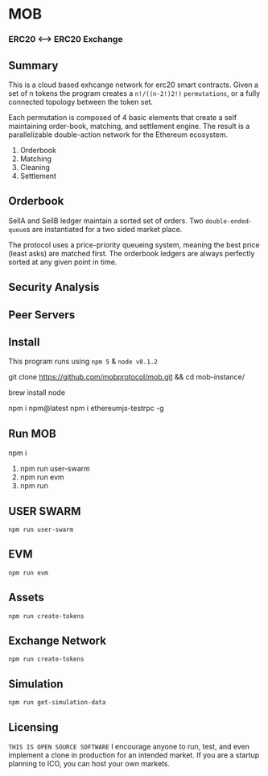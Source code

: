 # MOB

### ERC20 <--> ERC20 Exchange

## Summary
This is a cloud based exhcange network for erc20 smart contracts. Given a set of n tokens the program creates a `n!/((n-2!)2!)` `permutations`, or a fully connected topology between the token set.

Each permutation is composed of 4 basic elements that create a self maintaining order-book, matching, and settlement engine. The result is a parallelizable double-action network for the Ethereum ecosystem.

1. Orderbook
2. Matching
3. Cleaning
4. Settlement

## Orderbook

SellA and SellB ledger maintain a sorted set of orders. Two `double-ended-queue`s are instantiated for a two sided market place.

The protocol uses a price-priority queueing system, meaning the best price (least asks) are matched first. The orderbook ledgers are always perfectly sorted at any given point in time.


## Security Analysis

## Peer Servers
## Install
This program runs using `npm 5` & `node v8.1.2`

git clone https://github.com/mobprotocol/mob.git && cd mob-instance/

brew install node

npm i npm@latest
npm i ethereumjs-testrpc -g

## Run MOB
npm i

1. npm run user-swarm
2. npm run evm
3. npm run

## USER SWARM
`npm run user-swarm`

## EVM
`npm run evm`

## Assets
`npm run create-tokens`

## Exchange Network
`npm run create-tokens`

## Simulation
`npm run get-simulation-data`

## Licensing
`THIS IS OPEN SOURCE SOFTWARE` I encourage anyone to run, test, and even implement a clone in production for an intended market. If you are a startup planning to ICO, you can host your own markets.
